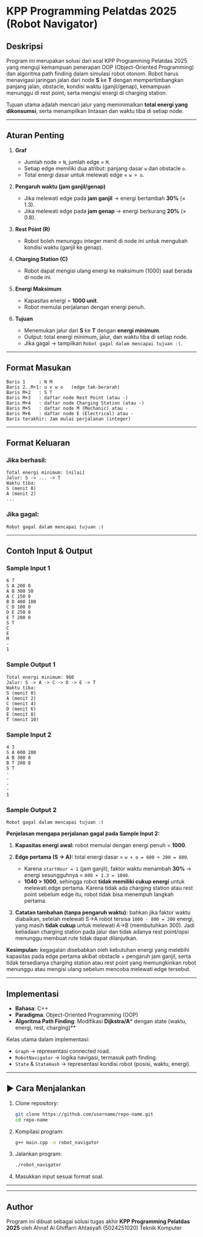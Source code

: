 # KPP Programming Pelatdas 2025 (Robot Navigator)

## Deskripsi

Program ini merupakan solusi dari soal KPP Programming Pelatdas 2025 yang menguji kemampuan penerapan OOP (Object-Oriented Programming) dan algoritma path finding dalam simulasi robot otonom. Robot harus menavigasi jaringan jalan dari node **S** ke **T** dengan mempertimbangkan panjang jalan, obstacle, kondisi waktu (ganjil/genap), kemampuan menunggu di rest point, serta mengisi energi di charging station.

Tujuan utama adalah mencari jalur yang meminimalkan **total energi yang dikonsumsi**, serta menampilkan lintasan dan waktu tiba di setiap node.

---

## Aturan Penting

1. **Graf**

   * Jumlah node = `N`, jumlah edge = `M`.
   * Setiap edge memiliki dua atribut: panjang dasar `w` dan obstacle `o`.
   * Total energi dasar untuk melewati edge = `w + o`.

2. **Pengaruh waktu (jam ganjil/genap)**

   * Jika melewati edge pada **jam ganjil** → energi bertambah **30%** (× 1.3).
   * Jika melewati edge pada **jam genap** → energi berkurang **20%** (× 0.8).

3. **Rest Point (R)**

   * Robot boleh menunggu integer menit di node ini untuk mengubah kondisi waktu (ganjil ke genap).

4. **Charging Station (C)**

   * Robot dapat mengisi ulang energi ke maksimum (1000) saat berada di node ini.

5. **Energi Maksimum**

   * Kapasitas energi = **1000 unit**.
   * Robot memulai perjalanan dengan energi penuh.

6. **Tujuan**

   * Menemukan jalur dari **S** ke **T** dengan **energi minimum**.
   * Output: total energi minimum, jalur, dan waktu tiba di setiap node.
   * Jika gagal → tampilkan `Robot gagal dalam mencapai tujuan :(`.

---

## Format Masukan

```
Baris 1     : N M
Baris 2..M+1: u v w o   (edge tak-berarah)
Baris M+2   : S T
Baris M+3   : daftar node Rest Point (atau -)
Baris M+4   : daftar node Charging Station (atau -)
Baris M+5   : daftar node M (Mechanic) atau -
Baris M+6   : daftar node E (Electrical) atau -
Baris terakhir: Jam mulai perjalanan (integer)
```

---

## Format Keluaran

### Jika berhasil:

```
Total energi minimum: [nilai]
Jalur: S -> ... -> T
Waktu tiba:
S (menit 0)
A (menit 2)
...
```

### Jika gagal:

```
Robot gagal dalam mencapai tujuan :(
```

---

## Contoh Input & Output

### Sample Input 1

```
6 7
S A 200 0
A B 300 50
A C 150 0
B D 400 100
C D 100 0
D E 250 0
E T 200 0
S T
C
E
M
-
1
```

### Sample Output 1

```
Total energi minimum: 960
Jalur: S -> A -> C -> D -> E -> T
Waktu tiba:
S (menit 0)
A (menit 2)
C (menit 4)
D (menit 6)
E (menit 8)
T (menit 10)
```

### Sample Input 2

```
4 3
S A 600 200
A B 300 0
B T 200 0
S T
-
-
-
-
1
```

### Sample Output 2

```
Robot gagal dalam mencapai tujuan :(
```

**Penjelasan mengapa perjalanan gagal pada Sample Input 2:**

1. **Kapasitas energi awal:** robot memulai dengan energi penuh = **1000**.
2. **Edge pertama (S -> A):** total energi dasar = `w + o = 600 + 200 = 800`.

   * Karena `startHour = 1` (jam ganjil), faktor waktu menambah **30%** → energi sesungguhnya = `800 × 1.3 = 1040`.
   * **1040 > 1000**, sehingga robot **tidak memiliki cukup energi** untuk melewati edge pertama. Karena tidak ada charging station atau rest point sebelum edge itu, robot tidak bisa menempuh langkah pertama.
3. **Catatan tambahan (tanpa pengaruh waktu):** bahkan jika faktor waktu diabaikan, setelah melewati S→A robot tersisa `1000 - 800 = 200` energi, yang masih **tidak cukup** untuk melewati A→B (membutuhkan 300). Jadi ketiadaan charging station pada jalur dan tidak adanya rest point/opsi menunggu membuat rute tidak dapat dilanjutkan.

**Kesimpulan:** kegagalan disebabkan oleh kebutuhan energi yang melebihi kapasitas pada edge pertama akibat obstacle + pengaruh jam ganjil, serta tidak tersedianya charging station atau rest point yang memungkinkan robot menunggu atau mengisi ulang sebelum mencoba melewati edge tersebut.

---

## Implementasi

* **Bahasa**: C++
* **Paradigma**: Object-Oriented Programming (OOP)
* **Algoritma Path Finding**: Modifikasi **Dijkstra/A**\* dengan state (waktu, energi, rest, charging)\*\*

Kelas utama dalam implementasi:

* `Graph` → representasi connected road.
* `RobotNavigator` → logika navigasi, termasuk path finding.
* `State` & `StateHash` → representasi kondisi robot (posisi, waktu, energi).

---

## ▶ Cara Menjalankan

1. Clone repository:

   ```bash
   git clone https://github.com/username/repo-name.git
   cd repo-name
   ```
2. Kompilasi program:

   ```bash
   g++ main.cpp -o robot_navigator
   ```
3. Jalankan program:

   ```bash
   ./robot_navigator
   ```
4. Masukkan input sesuai format soal.

---

---

## Author

Program ini dibuat sebagai solusi tugas akhir **KPP Programming Pelatdas 2025** oleh Ahnaf Al Ghiffarri Ahtasyafi (5024251020) Teknik Komputer
